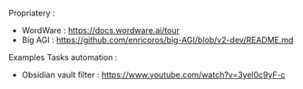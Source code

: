 Propriatery : 
- WordWare : https://docs.wordware.ai/tour
- Big AGI : https://github.com/enricoros/big-AGI/blob/v2-dev/README.md

Examples Tasks automation : 
- Obsidian vault filter : https://www.youtube.com/watch?v=3yel0c9yF-c